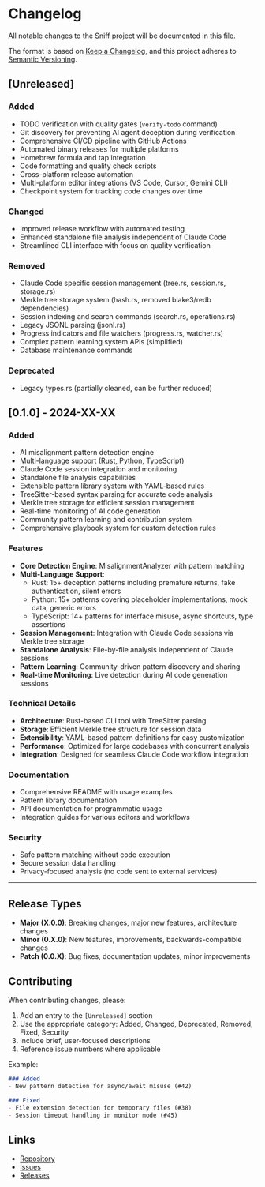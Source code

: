 # Changelog

All notable changes to the Sniff project will be documented in this file.

The format is based on [Keep a Changelog](https://keepachangelog.com/en/1.0.0/),
and this project adheres to [Semantic Versioning](https://semver.org/spec/v2.0.0.html).

## [Unreleased]

### Added
- TODO verification with quality gates (`verify-todo` command)
- Git discovery for preventing AI agent deception during verification
- Comprehensive CI/CD pipeline with GitHub Actions
- Automated binary releases for multiple platforms
- Homebrew formula and tap integration
- Code formatting and quality check scripts
- Cross-platform release automation
- Multi-platform editor integrations (VS Code, Cursor, Gemini CLI)
- Checkpoint system for tracking code changes over time

### Changed
- Improved release workflow with automated testing
- Enhanced standalone file analysis independent of Claude Code
- Streamlined CLI interface with focus on quality verification

### Removed
- Claude Code specific session management (tree.rs, session.rs, storage.rs)
- Merkle tree storage system (hash.rs, removed blake3/redb dependencies)
- Session indexing and search commands (search.rs, operations.rs)
- Legacy JSONL parsing (jsonl.rs)
- Progress indicators and file watchers (progress.rs, watcher.rs)
- Complex pattern learning system APIs (simplified)
- Database maintenance commands

### Deprecated
- Legacy types.rs (partially cleaned, can be further reduced)

## [0.1.0] - 2024-XX-XX

### Added
- AI misalignment pattern detection engine
- Multi-language support (Rust, Python, TypeScript)
- Claude Code session integration and monitoring
- Standalone file analysis capabilities
- Extensible pattern library system with YAML-based rules
- TreeSitter-based syntax parsing for accurate code analysis
- Merkle tree storage for efficient session management
- Real-time monitoring of AI code generation
- Community pattern learning and contribution system
- Comprehensive playbook system for custom detection rules

### Features
- **Core Detection Engine**: MisalignmentAnalyzer with pattern matching
- **Multi-Language Support**: 
  - Rust: 15+ deception patterns including premature returns, fake authentication, silent errors
  - Python: 15+ patterns covering placeholder implementations, mock data, generic errors
  - TypeScript: 14+ patterns for interface misuse, async shortcuts, type assertions
- **Session Management**: Integration with Claude Code sessions via Merkle tree storage
- **Standalone Analysis**: File-by-file analysis independent of Claude sessions
- **Pattern Learning**: Community-driven pattern discovery and sharing
- **Real-time Monitoring**: Live detection during AI code generation sessions

### Technical Details
- **Architecture**: Rust-based CLI tool with TreeSitter parsing
- **Storage**: Efficient Merkle tree structure for session data
- **Extensibility**: YAML-based pattern definitions for easy customization
- **Performance**: Optimized for large codebases with concurrent analysis
- **Integration**: Designed for seamless Claude Code workflow integration

### Documentation
- Comprehensive README with usage examples
- Pattern library documentation
- API documentation for programmatic usage
- Integration guides for various editors and workflows

### Security
- Safe pattern matching without code execution
- Secure session data handling
- Privacy-focused analysis (no code sent to external services)

---

## Release Types

- **Major (X.0.0)**: Breaking changes, major new features, architecture changes
- **Minor (0.X.0)**: New features, improvements, backwards-compatible changes  
- **Patch (0.0.X)**: Bug fixes, documentation updates, minor improvements

## Contributing

When contributing changes, please:

1. Add an entry to the `[Unreleased]` section
2. Use the appropriate category: Added, Changed, Deprecated, Removed, Fixed, Security
3. Include brief, user-focused descriptions
4. Reference issue numbers where applicable

Example:
```markdown
### Added
- New pattern detection for async/await misuse (#42)

### Fixed  
- File extension detection for temporary files (#38)
- Session timeout handling in monitor mode (#45)
```

## Links

- [Repository](https://github.com/conikeec/sniff)
- [Issues](https://github.com/conikeec/sniff/issues)
- [Releases](https://github.com/conikeec/sniff/releases)